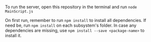 To run the server, open this repository in the terminal and run `node MainScript.js`

On first run, remember to run `npm install` to install all dependencies. If need be, run `npm install` on each subsystem's folder. In case any dependencies are missing, use `npm install --save <package-name>` to install it.
